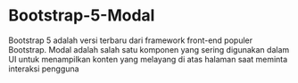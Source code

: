 # Bootstrap-5-Modal
Bootstrap 5 adalah versi terbaru dari framework front-end populer Bootstrap. Modal adalah salah satu komponen yang sering digunakan dalam UI untuk menampilkan konten yang melayang di atas halaman saat meminta interaksi pengguna
